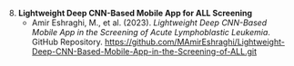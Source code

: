 
8. **Lightweight Deep CNN-Based Mobile App for ALL Screening**
   - Amir Eshraghi, M., et al. (2023). *Lightweight Deep CNN-Based Mobile App in the Screening of Acute Lymphoblastic Leukemia*. GitHub Repository. https://github.com/MAmirEshraghi/Lightweight-Deep-CNN-Based-Mobile-App-in-the-Screening-of-ALL.git
